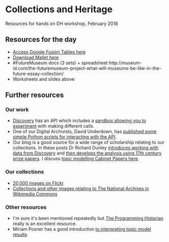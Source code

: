 # Collections and Heritage
Resources for hands on DH workshop, February 2018

<h2>Resources for the day</h2>
<ul>
 <li> <a href="http://google.fusiontables.com">Access Google Fusion Tables here</a>
 <li> <a href="http://mallet.cs.umass.edu/download.php">Download Mallet here</a>
<li> #FutureMuseum docs (3 sets) + spreadsheet http://museum-id.com/the-futuremuseum-project-what-will-museums-be-like-in-the-future-essay-collection/
<li> Worksheets and slides above
</ul>

<h2>Further resources</h2>

<h3>Our work</h3>

<ul>
  <li><a href="http://discovery.nationalarchives.gov.uk">Discovery</a> has an API which includes a <a href="http://discovery.nationalarchives.gov.uk/API/sandbox/index#/">sandbox allowing you to experiment</a> with making different calls.
<li>One of our Digital Archivists, David Underdown, has <a href="https://github.com/DavidUnderdown/DiscoveryAPI">published some simple Python scripts for interacting with the API</a>.
<li>Our blog is a good source for a wide range of scholarship relating to our collections. In these posts Dr Richard Dunley <a href="http://blog.nationalarchives.gov.uk/blog/catalogue-data-basics/">introduces working with data from Discovery</a> and <a href="http://blog.nationalarchives.gov.uk/blog/catalogue-data-prize-papers-2nd-anglo-dutch-war/">then develops the analysis using 17th century prize papers</a>. I discuss <a href="http://blog.nationalarchives.gov.uk/blog/read-43000-cabinet-papers/">topic modelling Cabinet Papers here</a>.
</ul>

<h3>Our collections</h3>

<ul>
  <li> <a href="https://www.flickr.com/photos/nationalarchives/">20,000 images on Flickr</a>
<li> <a href="https://commons.wikimedia.org/wiki/Category:The_National_Archives_(United_Kingdom)">Collections and other images relating to The National Archives in Wikimedia Commons</a>
</ul>  

<h3>Other resources</h3>
<ul>
<li>I'm sure it's been mentioned repeatedly but <a href="https://programminghistorian.org/"> The Programming Historian</a> really is an excellent resource.
<li> Miriam Posner has a good introduction <a href="http://miriamposner.com/blog/very-basic-strategies-for-interpreting-results-from-the-topic-modeling-tool/">to interpreting topic model results</a>
